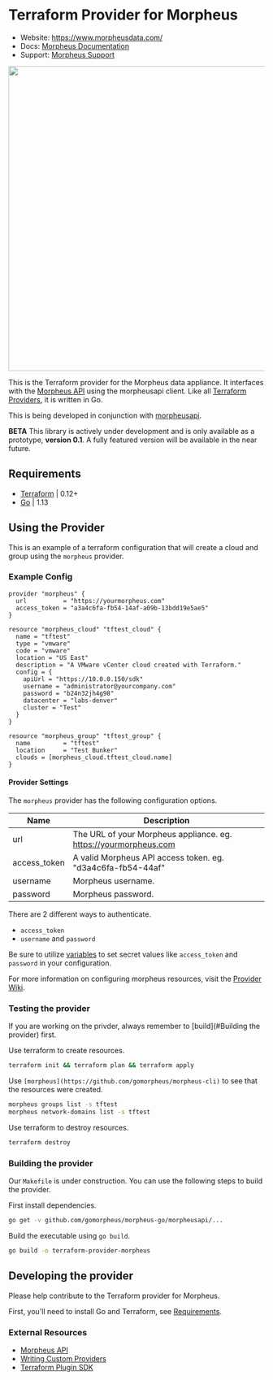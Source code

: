 # Terraform Provider for Morpheus

- Website: https://www.morpheusdata.com/
- Docs: [Morpheus Documentation](https://docs.morpheusdata.com)
- Support: [Morpheus Support](https://support.morpheusdata.com)

<img src="https://www.morpheusdata.com/wp-content/uploads/2018/06/cropped-morpheus_highres.png" width="600px">

This is the Terraform provider for the Morpheus data appliance. It interfaces with the [Morpheus API](https://bertramdev.github.io/morpheus-apidoc/) using the morpheusapi client. Like all [Terraform Providers](https://github.com/terraform-providers/), it is written in Go.

This is being developed in conjunction with [morpheusapi](https://github.com/gomorpheus/morpheus-go/morpheusapi).  

**BETA** This library is actively under development and is only available as a prototype, **version 0.1**. A fully featured version will be available in the near future.

## Requirements

* [Terraform](https://www.terraform.io/) | 0.12+
* [Go](https://golang.org/dl/) | 1.13

## Using the Provider

This is an example of a terraform configuration that will create a cloud and group using the `morpheus` provider.

### Example Config

```
provider "morpheus" {
  url          = "https://yourmorpheus.com"
  access_token = "a3a4c6fa-fb54-14af-a09b-13bdd19e5ae5"
}

resource "morpheus_cloud" "tftest_cloud" {
  name = "tftest"
  type = "vmware"
  code = "vmware"
  location = "US East"
  description = "A VMware vCenter cloud created with Terraform."
  config = {
    apiUrl = "https://10.0.0.150/sdk"
    username = "administrator@yourcompany.com"
    password = "b24n32jh4g98"
    datacenter = "labs-denver"
    cluster = "Test"
  }
}

resource "morpheus_group" "tftest_group" {
  name         = "tftest"
  location     = "Test Bunker"
  clouds = [morpheus_cloud.tftest_cloud.name]
}

```

#### Provider Settings

The `morpheus` provider has the following configuration options.

Name | Description
--------- | -----------
url | The URL of your Morpheus appliance. eg. https://yourmorpheus.com
access_token | A valid Morpheus API access token. eg. "d3a4c6fa-fb54-44af"
username | Morpheus username.
password | Morpheus password.

There are 2 different ways to authenticate.

* `access_token`
* `username` and `password`

Be sure to utilize [variables](#https://learn.hashicorp.com/terraform/getting-started/variables.html) to set secret values like `access_token` and `password` in your configuration.

For more information on configuring morpheus resources, visit the [Provider Wiki](/gomorpheus/terraform-provider-morpheus/wiki/CLI-Manual).

### Testing the provider

If you are working on the privder, always remember to [build](#Building the provider) first.

Use terraform to create resources.

```bash
terraform init && terraform plan && terraform apply
```

Use `[morpheus](https://github.com/gomorpheus/morpheus-cli)` to see that the resources were created.

```bash
morpheus groups list -s tftest
morpheus network-domains list -s tftest
```

Use terraform to destroy resources.

```bash
terraform destroy
```

<!-- 
### Installing the plugin
To use a released provider in your Terraform environment, run [`terraform init`](https://www.terraform.io/docs/commands/init.html) and Terraform will automatically install the provider. To specify a particular provider version when installing released providers, see the [Terraform documentation on provider versioning](https://www.terraform.io/docs/configuration/providers.html#version-provider-versions).

To instead use a custom-built provider in your Terraform environment (e.g. the provider binary from the build instructions below), follow the instructions to [install it as a plugin.](https://www.terraform.io/docs/plugins/basics.html#installing-a-plugin) After placing it into your plugins directory,  run `terraform init` to initialize it. -->


### Building the provider

Our `Makefile` is under construction. You can use the following steps to build the provider.

First install dependencies.

```bash
go get -v github.com/gomorpheus/morpheus-go/morpheusapi/...
```

<!-- Alternatively, you could just use: `cd $GOPATH/src/github.com/gomorpheus && git clone https://github.com/gomorpheus/morpheus-go/morpheusapi.git`. -->

Build the executable using `go build`.

```bash
go build -o terraform-provider-morpheus
```

## Developing the provider

Please help contribute to the Terraform provider for Morpheus.

First, you'll need to install Go and Terraform, see [Requirements](#requirements).

<!--
*Note:* This project uses [Go Modules](https://blog.golang.org/using-go-modules) making it safe to work with it outside of your existing [GOPATH](http://golang.org/doc/code.html#GOPATH). The instructions that follow assume a directory in your home directory outside of the standard GOPATH (i.e `$HOME/development/terraform-providers/`).

Clone repository to: `$HOME/development/terraform-providers/`

```sh
$ mkdir -p $HOME/development/terraform-providers/; cd $HOME/development/terraform-providers/
$ git clone git@github.com:gomorpheus/terraform-provider-morpheus
...
```

Enter the provider directory and run `make tools`. This will install the needed tools for the provider.

```sh
$ make tools
```

To compile the provider, run `make build`. This will build the provider and put the provider binary in the `$GOPATH/bin` directory.

```sh
$ make build
...
$ $GOPATH/bin/terraform-provider-morpheus
...
```

**WARNING** Makefile is not yet ready. See [Building the Provider](#building-the-provider) to build the provider manually.
-->

### External Resources

- [Morpheus API](https://bertramdev.github.io/morpheus-apidoc/)
- [Writing Custom Providers](https://www.terraform.io/docs/extend/writing-custom-providers.html)
- [Terraform Plugin SDK](https://github.com/hashicorp/terraform-plugin-sdk)

